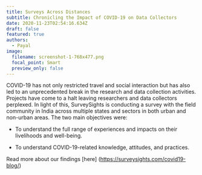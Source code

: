 ```yaml
---
title: Surveys Across Distances
subtitle: Chronicling the Impact of COVID-19 on Data Collectors
date: 2020-11-23T02:54:16.634Z
draft: false
featured: true
authors:
  - Payal
image:
  filename: screenshot-1-768x477.png
  focal_point: Smart
  preview_only: false
---
```

COVID-19 has not only restricted travel and social interaction but has also led to an unprecedented break in the research and data collection activities. Projects have come to a halt leaving researchers and data collectors perplexed. In light of this, SurveySights is conducting a survey with the field community in India across multiple states and sectors in both urban and non-urban areas. The two main objectives were:
+ To understand the full range of experiences and impacts on their livelihoods and well-being.

 + To understand COVID-19-related knowledge, attitudes, and practices.

Read more about our findings [here] (https://surveysights.com/covid19-blog/)